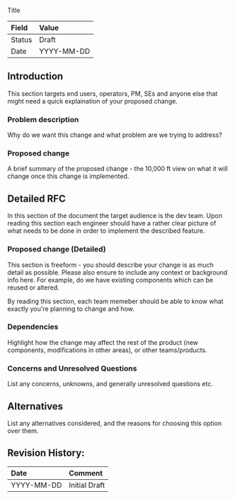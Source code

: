  Title

| Field  | Value      |
|:-------|:-----------|
| Status | Draft      |
| Date   | YYYY-MM-DD |

## Introduction

This section targets end users, operators, PM, SEs and anyone else that might
need a quick explaination of your proposed change.

### Problem description

Why do we want this change and what problem are we trying to address?

### Proposed change

A brief summary of the proposed change - the 10,000 ft view on what it will
change once this change is implemented.

## Detailed RFC

In this section of the document the target audience is the dev team. Upon
reading this section each engineer should have a rather clear picture of what
needs to be done in order to implement the described feature. 

### Proposed change (Detailed)

This section is freeform - you should describe your change is as much detail
as possible. Please also ensure to include any context or background info here.
For example, do we have existing components which can be reused or altered.

By reading this section, each team memeber should be able to know what exactly
you're planning to change and how.

### Dependencies

Highlight how the change may affect the rest of the product (new components,
modifications in other areas), or other teams/products.

### Concerns and Unresolved Questions

List any concerns, unknowns, and generally unresolved questions etc.

## Alternatives

List any alternatives considered, and the reasons for choosing this option
over them.

## Revision History:

| Date       | Comment       |
|:-----------|:--------------|
| YYYY-MM-DD | Initial Draft |
